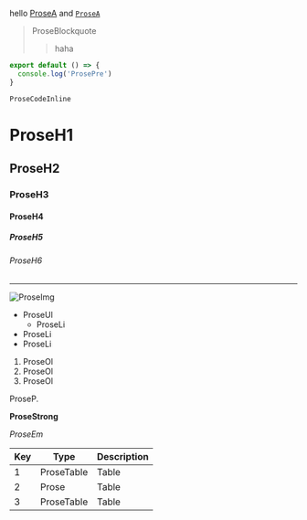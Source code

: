 hello [ProseA](https://www.google.com) and [`ProseA`](https://www.google.com)

> ProseBlockquote
>
>> haha

```js [file.js]
export default () => {
  console.log('ProsePre')
}
```

`ProseCodeInline`

# ProseH1

## ProseH2

### ProseH3

#### ProseH4

##### ProseH5

###### ProseH6

---

![ProseImg](/favicon.ico)

- ProseUl
  - ProseLi
- ProseLi
- ProseLi

1. ProseOl
2. ProseOl
3. ProseOl

ProseP.

**ProseStrong**

_ProseEm_

| Key | Type       | Description |
| --- | ---------- | ----------- |
| 1   | ProseTable | Table       |
| 2   | Prose      | Table       |
| 3   | ProseTable | Table       |
